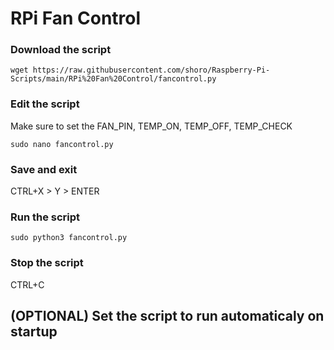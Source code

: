# RPi Fan Control

### Download the script

```
wget https://raw.githubusercontent.com/shoro/Raspberry-Pi-Scripts/main/RPi%20Fan%20Control/fancontrol.py
```

### Edit the script
Make sure to set the FAN_PIN, TEMP_ON, TEMP_OFF, TEMP_CHECK
```
sudo nano fancontrol.py
```

### Save and exit
CTRL+X > Y > ENTER

### Run the script

```
sudo python3 fancontrol.py
```

### Stop the script
CTRL+C

## (OPTIONAL) Set the script to run automaticaly on startup
